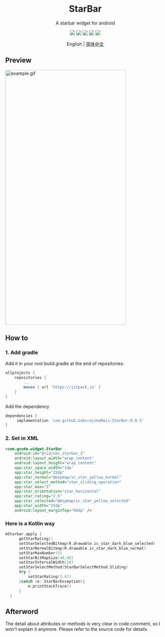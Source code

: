 <h1 align="center">StarBar</h1>

<p align="center">A starbar widget for android</p>

<p align="center">
<img src="https://img.shields.io/badge/compile%20sdk%20version-31-blue"/>
<img src="https://img.shields.io/badge/min%20sdk%20version-23-yellowgreen"/>
<img src="https://img.shields.io/badge/target%20sdk%20version-31-orange"/>
<img src="https://img.shields.io/badge/jdk%20version-11-%2300b894"/>
<img src="https://jitpack.io/v/SakurajimaMaii/StarBar.svg">
</p>

<div align="center">English | <a href="https://github.com/SakurajimaMaii/StarBar/blob/master/README_CN.md">简体中文</a></div>

## Preview

<img src="https://github.com/SakurajimaMaii/GStarBar/blob/master/resources/gstarbar.gif" width = "380" height = "800" alt="example.gif" align=center />

## How to

### 1. Add gradle

Add it in your root build.gradle at the end of repositories:

```groovy
allprojects {
    repositories {
        ...
        maven { url 'https://jitpack.io' }
    }
}
```

Add the dependency

```gradle
dependencies {
     implementation 'com.github.SakurajimaMaii:StarBar:0.0.5'
}
```

### 2. Set in XML

```xml
<com.gcode.widget.StarBar
    android:id="@+id/sbv_starbar_2"
    android:layout_width="wrap_content"
    android:layout_height="wrap_content"
    app:star_space_width="1dp"
    app:star_height="25dp"
    app:star_normal="@mipmap/ic_star_yellow_normal"
    app:star_select_method="star_sliding_operation"
    app:star_max="5"
    app:star_orientation="star_horizontal"
    app:star_rating="2.5"
    app:star_selected="@mipmap/ic_star_yellow_selected"
    app:star_width="25dp"
    android:layout_marginTop="66dp" />
```

### Here is a Kotlin way

```kotlin
mStarbar.apply {
      getStarRating()
      setStarSelectedBitmap(R.drawable.ic_star_dark_blue_selected)
      setStarNormalBitmap(R.drawable.ic_star_dark_blue_normal)
      setStarMaxNumber(5)
      setStarBitMapSize(40,40)
      setStarIntervalWidth(20)
      setStarSelectMethod(StarBarSelectMethod.Sliding)
      try {
          setStarRating(3.6f)
      }catch (e: StarBarException){
          e.printStackTrace()
      }
  }
```

## Afterword

The detail about attributes or methods is very clear in code comment, so I won't explain it anymore. Please refer to the source code for details.
